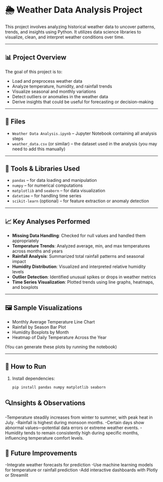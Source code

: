 # 🌦️ Weather Data Analysis Project

This project involves analyzing historical weather data to uncover patterns, trends, and insights using Python. It utilizes data science libraries to visualize, clean, and interpret weather conditions over time.

---

## 📊 Project Overview

The goal of this project is to:
- Load and preprocess weather data
- Analyze temperature, humidity, and rainfall trends
- Visualize seasonal and monthly variations
- Detect outliers or anomalies in the weather data
- Derive insights that could be useful for forecasting or decision-making

---

## 📁 Files

- `Weather Data Analysis.ipynb` – Jupyter Notebook containing all analysis steps
- `weather_data.csv` (or similar) – the dataset used in the analysis (you may need to add this manually)

---

## 🧰 Tools & Libraries Used

- `pandas` – for data loading and manipulation  
- `numpy` – for numerical computations  
- `matplotlib` and `seaborn` – for data visualization  
- `datetime` – for handling time series  
- `scikit-learn` (optional) – for feature extraction or anomaly detection

---

## 📈 Key Analyses Performed

- **Missing Data Handling**: Checked for null values and handled them appropriately
- **Temperature Trends**: Analyzed average, min, and max temperatures across months and years
- **Rainfall Analysis**: Summarized total rainfall patterns and seasonal impact
- **Humidity Distribution**: Visualized and interpreted relative humidity levels
- **Outlier Detection**: Identified unusual spikes or drops in weather metrics
- **Time Series Visualization**: Plotted trends using line graphs, heatmaps, and boxplots

---

## 🖼️ Sample Visualizations

- Monthly Average Temperature Line Chart  
- Rainfall by Season Bar Plot  
- Humidity Boxplots by Month  
- Heatmap of Daily Temperature Across the Year  

(You can generate these plots by running the notebook)

---

## 🚀 How to Run

1. Install dependencies:
   ```bash
   pip install pandas numpy matplotlib seaborn
   
## 🔍Insights & Observations
-Temperature steadily increases from winter to summer, with peak heat in July.
-Rainfall is highest during monsoon months.
-Certain days show abnormal values—potential data errors or extreme weather events.
-Humidity tends to remain consistently high during specific months, influencing temperature comfort levels.

## 📌 Future Improvements
-Integrate weather forecasts for prediction
-Use machine learning models for temperature or rainfall prediction
-Add interactive dashboards with Plotly or Streamlit
